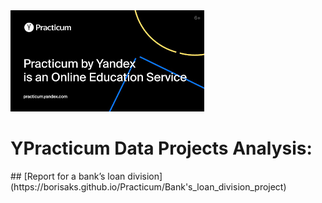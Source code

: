 <img src='.\images\1.png'>
<p>

# YPracticum Data Projects Analysis:
<p>  
## [Report for a bank’s loan division](https://borisaks.github.io/Practicum/Bank's_loan_division_project)
<p>



